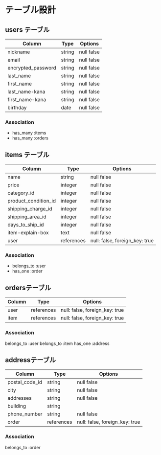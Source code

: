 # テーブル設計

## users テーブル

| Column             | Type    | Options    |
| ------------------ | ------  | ---------- |
| nickname           | string  | null false |
| email              | string  | null false |
| encrypted_password | string  | null false |
| last_name          | string  | null false |
| first_name         | string  | null false |
| last_name-kana     | string  | null false |
| first_name-kana    | string  | null false |
| birthday           | date    | null false |

### Association

- has_many :items
- has_many :orders


## items テーブル

| Column               | Type       | Options                        |
| -------------------- | ---------- | ------------------------------ |
| name                 | string     | null false                     |
| price                | integer    | null false                     |
| category_id          | integer    | null false                     |
| product_condition_id | integer    | null false                     |
| shipping_charge_id   | integer    | null false                     |
| shipping_area_id     | integer    | null false                     |
| days_to_ship_id      | integer    | null false                     |
| item-explain-box     | text       | null false                     |
| user                 | references | null: false, foreign_key: true |

### Association

- belongs_to :user
- has_one :order

## ordersテーブル

| Column                 | Type       | Options                       |
| ---------------------- | ---------- | ----------------------------- |
| user                   | references | null: false, foreign_key: true|
| item                   | references | null: false, foreign_key: true|

### Association

  belongs_to :user
  belongs_to :item
  has_one :address

## addressテーブル

| Column                    | Type          | Options                        |
| ------------------------- | ------------- | ------------------------------ |
| postal_code_id            | string        | null false                     |
| city                      | string        | null false                     |
| addresses                 | string        | null false                     |
| building                  | string        |                                |
| phone_number              | string        | null false                     |
| order                     | references    | null: false, foreign_key: true |

### Association

  belongs_to :order